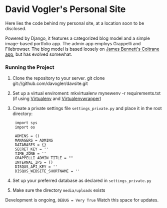 David Vogler's Personal Site
============================

Here lies the code behind my personal site, at a location soon to be disclosed.

Powered by Django, it features a categorized blog model and a simple image-based portfolio app.  The admin app employs Grappelli and Filebrowser.
The blog model is based loosely on [James Bennett's Coltrane app](http://www.amazon.com/gp/product/1590599969/ref=as_li_ss_tl?ie=UTF8&camp=1789&creative=390957&creativeASIN=1590599969&linkCode=as2&tag=200e0a1-20), but has evolved somewhat.

### Running the Project

1. Clone the repository to your server. git clone git://github.com/davogler/davsite.git

2. Set up a virtual enviroment: mkvirtualenv mynewenv -r requirements.txt
(if using [Virtualenv](http://pypi.python.org/pypi/virtualenv) and [Virtualenvwrapper](http://www.doughellmann.com/projects/virtualenvwrapper/))

3. Create a private settings file `settings_private.py` and place it in the root directory:

        import sys
        import os
        
        ADMINS = ()
        MANAGERS = ADMINS
        DATABASES = {}
        SECRET_KEY = ''
        TIME_ZONE = ''
        GRAPPELLI_ADMIN_TITLE = ""
        INTERNAL_IPS = ()
        DISQUS_API_KEY = ''
        DISQUS_WEBSITE_SHORTNAME = ''
    
4. Set up your preferred database as declared in `settings_private.py`

5. Make sure the directory `media/uploads` exists

Development is ongoing, `DEBUG = Very True` Watch this space for updates.
